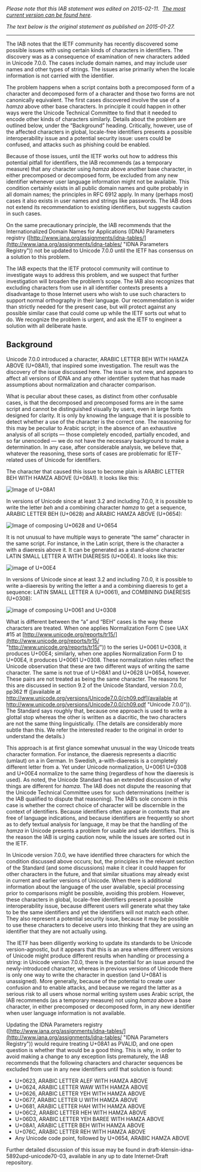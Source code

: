 
*Please note that this IAB statement was edited on 2015-02-11.  [The most current version can be found here](https://www.iab.org/documents/correspondence-reports-documents/2015-2/iab-statement-on-identifiers-and-unicode-7-0-0/ "IAB Statement on Identifiers and Unicode 7.0.0").* 


*The text below is the original statement as published on 2015-01-27.*




---


The IAB notes that the IETF community has recently discovered some possible issues with using certain kinds of characters in identifiers. The discovery was as a consequence of examination of new characters added in Unicode 7.0.0. The cases include domain names, and may include user names and other types of strings. The issues arise primarily when the locale information is not carried with the identifier.


The problem happens when a script contains both a precomposed form of a character and decomposed form of a character and those two forms are not canonically equivalent. The first cases discovered involve the use of a *hamza* above other base characters. In principle it could happen in other ways were the Unicode Technical Committee to find that it needed to encode other kinds of characters similarly. Details about the problem are outlined below, under the “Background” heading. Critically, however, use of the affected characters in global, locale-free identifiers presents a possible interoperability issue and a potential security issue: users could be confused, and attacks such as phishing could be enabled.


Because of those issues, until the IETF works out how to address this potential pitfall for identifiers, the IAB recommends (as a temporary measure) that any character using *hamza* above another base character, in either precomposed or decomposed form, be excluded from any new identifier whenever user language information might not be available. This condition certainly exists in all public domain names and quite probably in all domain names; the principles in RFC 6912 apply. In many (perhaps most) cases it also exists in user names and strings like passwords. The IAB does not extend its recommendation to existing identifiers, but suggests caution in such cases.


On the same precautionary principle, the IAB recommends that the Internationalized Domain Names for Applications (IDNA) Parameters registry ([http://www.iana.org/assignments/idna-tables/](http://www.iana.org/assignments/idna-tables/ "IDNA Parameters Registry")) not be updated to Unicode 7.0.0 until the IETF has consensus on a solution to this problem.


The IAB expects that the IETF protocol community will continue to investigate ways to address this problem, and we suspect that further investigation will broaden the problem’s scope. The IAB also recognizes that excluding characters from use in all identifier contexts presents a disadvantage to those Internet users who wish to use such characters to support normal orthography in their language. Our recommendation is wider than strictly needed for the present case, but will protect against any possible similar case that could come up while the IETF sorts out what to do. We recognize the problem is urgent, and ask the IETF to engineer a solution with all deliberate haste.


Background
----------


Unicode 7.0.0 introduced a character, ARABIC LETTER BEH WITH HAMZA ABOVE (U+08A1), that inspired some investigation. The result was the discovery of the issue discussed here. The issue is not new, and appears to affect all versions of IDNA and any other identifier system that has made assumptions about normalization and character comparison.


What is peculiar about these cases, as distinct from other confusable cases, is that the decomposed and precomposed forms are in the same script and cannot be distinguished visually by users, even in large fonts designed for clarity. It is only by knowing the language that it is possible to detect whether a use of the character is the correct one. The reasoning for this may be peculiar to Arabic script; in the absence of an exhaustive analysis of all scripts — those completely encoded, partially encoded, and so far unencoded — we do not have the necessary background to make a determination. In any case, after considerable analysis, we believe that, whatever the reasoning, these sorts of cases are problematic for IETF-related uses of Unicode for identifiers.


The character that caused this issue to become plain is ARABIC LETTER BEH WITH HAMZA ABOVE (U+08A1). It looks like this:


![Image of U+08A1](/wp-content/IAB-uploads/2015/01/beh-hamza-precompose.png)


In versions of Unicode since at least 3.2 and including 7.0.0, it is possible to write the letter *beh* and a combining character *hamza* to get a sequence, ARABIC LETTER BEH (U+0628) and ARABIC HAMZA ABOVE (U+0654):


![Image of composing U+0628 and U+0654](/wp-content/IAB-uploads/2015/01/beh-hamza-compose.png)


It is not unusual to have multiple ways to generate “the same” character in the same script. For instance, in the Latin script, there is the character a with a diaeresis above it. It can be generated as a stand-alone character LATIN SMALL LETTER A WITH DIAERESIS (U+00E4). It looks like this:


![image of U+00E4](/wp-content/IAB-uploads/2015/01/a-diaeresis-precompose.png)


In versions of Unicode since at least 3.2 and including 7.0.0, it is possible to write a-diaeresis by writing the letter a and a combining diaeresis to get a sequence: LATIN SMALL LETTER A (U+0061), and COMBINING DIAERESIS (U+0308):


![image of composing U+0061 and U+0308](/wp-content/IAB-uploads/2015/01/a-diaeresis-compose.png)


What is different between the “a” and “BEH” cases is the way these characters are treated. When one applies Normalization Form C (see UAX #15 at [http://www.unicode.org/reports/tr15/](http://www.unicode.org/reports/tr15/ "http://www.unicode.org/reports/tr15/")) to the series U+0061 U+0308, it produces U+00E4; similarly, when one applies Normalization Form D to U+00E4, it produces U+0061 U+0308. These normalization rules reflect the Unicode observation that these are two different ways of writing the same character. The same is not true of U+08A1 and U+0628 U+0654, however. These pairs are not treated as being the same character. The reasons for this are discussed in section 9.2 of the Unicode Standard, version 7.0.0, pp362 ff ([available at http://www.unicode.org/versions/Unicode7.0.0/ch09.pdf](available at http://www.unicode.org/versions/Unicode7.0.0/ch09.pdf "Unicode 7.0.0")). The Standard says roughly that, because one approach is used to write a glottal stop whereas the other is written as a diacritic, the two characters are not the same thing linguistically. (The details are considerably more subtle than this. We refer the interested reader to the original in order to understand the details.)


This approach is at first glance somewhat unusual in the way Unicode treats character formation. For instance, the diaeresis represents a diacritic (umlaut) on a in German. In Swedish, a-with-diaeresis is a completely different letter from a. Yet under Unicode normalization, U+0061 U+0308 and U+00E4 normalize to the same thing (regardless of how the diaeresis is used). As noted, the Unicode Standard has an extended discussion of why things are different for *hamza*. The IAB does not dispute the reasoning that the Unicode Technical Committee uses for such determinations (neither is the IAB qualified to dispute that reasoning). The IAB’s sole concern in this case is whether the correct choice of character will be discernible in the context of identifiers. Because identifiers often appear in contexts that are free of language indications, and because identifiers are frequently so short as to defy textual analysis for language, it may be that the handling of the *hamza* in Unicode presents a problem for usable and safe identifiers. This is the reason the IAB is urging caution now, while the issues are sorted out in the IETF.


In Unicode version 7.0.0, we have identified three characters for which the condition discussed above occurs; but, the principles in the relevant section of the Standard (and some discussions) make it clear it could happen for other characters in the future, and that similar situations may already exist in current and earlier versions of Unicode. When there is additional information about the language of the user available, special processing prior to comparisons might be possible, avoiding this problem. However, these characters in global, locale-free identifiers present a possible interoperability issue, because different users will generate what they take to be the same identifiers and yet the identifiers will not match each other. They also represent a potential security issue, because it may be possible to use these characters to deceive users into thinking that they are using an identifier that they are not actually using.


The IETF has been diligently working to update its standards to be Unicode version-agnostic, but it appears that this is an area where different versions of Unicode might produce different results when handling or processing a string: in Unicode version 7.0.0, there is the potential for an issue around the newly-introduced character, whereas in previous versions of Unicode there is only one way to write the character in question (and U+08A1 is unassigned). More generally, because of the potential to create user confusion and to enable attacks, and because we regard the latter as a serious risk to all users whose normal writing system uses Arabic script, the IAB recommends (as a temporary measure) not using *hamza* above a base character, in either precomposed or decomposed form, in any new identifier when user language information is not available.


Updating the IDNA Parameters registry ([http://www.iana.org/assignments/idna-tables/](http://www.iana.org/assignments/idna-tables/ "IDNA Parameters Registry")) would require treating U+08A1 as PVALID, and one open question is whether that would be a good thing. This is why, in order to avoid making a change to any exception lists prematurely, the IAB recommends that the following characters and character sequences be excluded from use in any new identifiers until that solution is found:


* U+0623, ARABIC LETTER ALEF WITH HAMZA ABOVE
* U+0624, ARABIC LETTER WAW WITH HAMZA ABOVE
* U+0626, ARABIC LETTER YEH WITH HAMZA ABOVE
* U+0677, ARABIC LETTER U WITH HAMZA ABOVE
* U+0681, ARABIC LETTER HAH WITH HAMZA ABOVE
* U+06C2, ARABIC LETTER HEH WITH HAMZA ABOVE
* U+06D3, ARABIC LETTER YEH BAREE WITH HAMZA ABOVE
* U+08A1, ARABIC LETTER BEH WITH HAMZA ABOVE
* U+076C, ARABIC LETTER REH WITH HAMZA ABOVE
* Any Unicode code point, followed by U+0654, ARABIC HAMZA ABOVE


Further detailed discussion of this issue may be found in draft-klensin-idna-5892upd-unicode70-03, available in any up to date Internet-Draft repository.


